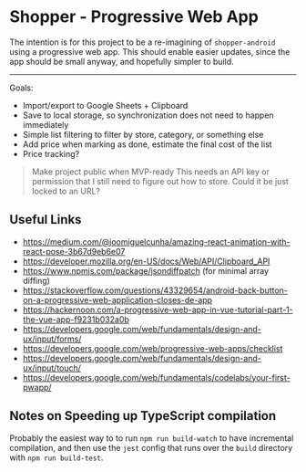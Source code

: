 # Shopper - Progressive Web App

The intention is for this project to be a re-imagining of `shopper-android` using a progressive web app. This should enable easier updates, since the app should be small anyway, and hopefully simpler to build.

---

Goals:
 - Import/export to Google Sheets + Clipboard
 - Save to local storage, so synchronization does not need to happen immediately
 - Simple list filtering to filter by store, category, or something else
 - Add price when marking as done, estimate the final cost of the list
 - Price tracking?

> Make project public when MVP-ready
> This needs an API key or permission that I still need to figure out how to store. Could it be just locked to an URL?

## Useful Links

* https://medium.com/@joomiguelcunha/amazing-react-animation-with-react-pose-3b67d9eb6e07
* https://developer.mozilla.org/en-US/docs/Web/API/Clipboard_API
* https://www.npmjs.com/package/jsondiffpatch (for minimal array diffing)
* https://stackoverflow.com/questions/43329654/android-back-button-on-a-progressive-web-application-closes-de-app
* https://hackernoon.com/a-progressive-web-app-in-vue-tutorial-part-1-the-vue-app-f9231b032a0b
* https://developers.google.com/web/fundamentals/design-and-ux/input/forms/
* https://developers.google.com/web/progressive-web-apps/checklist
* https://developers.google.com/web/fundamentals/design-and-ux/input/touch/
* https://developers.google.com/web/fundamentals/codelabs/your-first-pwapp/

## Notes on Speeding up TypeScript compilation

Probably the easiest way to to run `npm run build-watch` to have incremental compilation, and then
use the `jest` config that runs over the `build` directory with `npm run build-test`.
